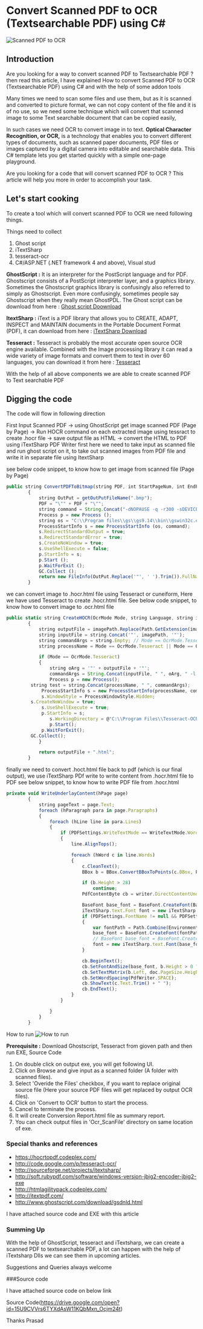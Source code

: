 # Convert Scanned PDF to OCR (Textsearchable PDF) using C#

![Scanned PDF to OCR](http://www.dotnetspider.com/attachments/Resources/46024-5346902-process.jpg)

## Introduction
Are you looking for a way to convert scanned PDF to Textsearchable PDF ? then read this article, I have explained How to convert Scanned PDF to OCR (Textsearchable PDF) using C# and with the help of some addon tools

Many times we need to scan some files and use them, but as it is scanned and converted to picture format, we can not copy content of the file and it is of no use, so we need some technique which will convert that scanned image to some Text searchable document that can be copied easily,

In such cases we need OCR to convert image in to text. **Optical Character Recognition, or OCR,** is a technology that enables you to convert different types of documents, such as scanned paper documents, PDF files or images captured by a digital camera into editable and searchable data.
This C# template lets you get started quickly with a simple one-page playground.

Are you looking for a code that will convert scanned PDF to OCR ? This article will help you more in order to accomplish your task.

## Let's start cooking

To create a tool which will convert scanned PDF to OCR we need following things.

Things need to collect

1. Ghost script
2. iTextSharp
3. tesseract-ocr
4. C#/ASP.NET (.NET framework 4 and above), Visual stud

**GhostScript :**
It is an interpreter for the PostScript language and for PDF. Ghostscript consists of a PostScript interpreter layer, and a graphics library. Sometimes the Ghostscript graphics library is confusingly also referred to simply as Ghostscript. Even more confusingly, sometimes people say Ghostscript when they really mean GhostPDL. The Ghost script can be download from here : 
[Ghost script Doownload](http://ghostscript.com/download/gsdnld.html)

**ItextSharp :**
iText is a PDF library that allows you to CREATE, ADAPT, INSPECT and MAINTAIN documents in the Portable Document Format (PDF), it can download from here : 
[iTextSharp Download](http://sourceforge.net/projects/itextsharp/)

**Tesseract :**
Tesseract is probably the most accurate open source OCR engine available. Combined with the Image processing library it can read a wide variety of image formats and convert them to text in over 60 languages, you can download it from here :
[Tesseract](http://code.google.com/p/tesseract-ocr/)

With the help of all above components we are able to create scanned PDF to Text searchable PDF


## Digging the code
The code will flow in following direction

First Input Scanned PDF -> using GhostScript get image scanned PDF (Page by Page) -> Run HOCR command on each extracted image using tessract to create .hocr file -> save output file as HTML -> convert the HTML to PDF using iTextSharp PDF Writer
first here we need to take input as scanned file and run ghost script on it, to take out scanned images from PDF file and write it in separate file using ItextSharp

see below code snippet, to know how to get image from scanned file (Page by Page)

```javascript
public string ConvertPDFToBitmap(string PDF, int StartPageNum, int EndPageNum)
        {
            string OutPut = getOutPutFileName(".bmp");
            PDF = "\"" + PDF + "\"";
            string command = String.Concat("-dNOPAUSE -q -r300 -sDEVICE=bmp16m -dBATCH -dFirstPage=", StartPageNum.ToString(), " -dLastPage=", EndPageNum.ToString(), " -sOutputFile=" + OutPut + " " + PDF + " -c quit");  //command to fire with the help of GScript to get image from PDF file
            Process p = new Process ();
            string os = "C:\\Program files\\gs\\gs9.14\\bin\\gswin32c.exe"; //change your ghost script installation path here
            ProcessStartInfo s = new ProcessStartInfo (os, command);
            s.RedirectStandardOutput = true;
            s.RedirectStandardError = true;
            s.CreateNoWindow = true;
            s.UseShellExecute = false;
            p.StartInfo = s;
            p.Start ();
            p.WaitForExit ();
            GC.Collect ();
            return new FileInfo(OutPut.Replace('"', ' ').Trim()).FullName;
        }
```

we can convert image to .hocr.html file using Tesseract or cuneiform, Here we have used Tesseract to create .hocr.html file. See below code snippet, to know how to convert image to .ocr.html file

```javascript
public static string CreateHOCR(OcrMode Mode, string Language, string imagePath)
        {
            string outputFile = imagePath.Replace(Path.GetExtension(imagePath), ".hocr");
            string inputFile = string.Concat('"', imagePath, '"');
            string commandArgs = string.Empty; // Mode == OcrMode.Tesseract ? " -l " + Language + " hocr" : " -l " + Language + " -f hocr -o ";
            string processName = Mode == OcrMode.Tesseract || Mode == OcrMode.TesseractDigitsOnly ? "tesseract" : Mode == OcrMode.Cuneiform ? "cuneiform" : "ocropus-hocr";

            if (Mode == OcrMode.Tesseract)
            {
                string oArg = '"' + outputFile + '"';
                commandArgs = String.Concat(inputFile, " ", oArg, " -l " + Language + " -psm 1 hocr ");
                Process p = new Process();
         string test = string.Concat(processName, " ", commandArgs);
             ProcessStartInfo s = new ProcessStartInfo(processName, commandArgs);
             s.WindowStyle = ProcessWindowStyle.Hidden;
         s.CreateNoWindow = true;
             s.UseShellExecute = true;
             p.StartInfo = s;
                s.WorkingDirectory = @"C:\\Program Files\\Tesseract-OCR\\"; //@"C:\Program Files\Tesseract-OCR\";
                p.Start();
             p.WaitForExit();
         GC.Collect();
            }

            return outputFile + ".html";
        }
```

finally we need to convert .hoct.html file back to pdf (which is our final output), we use iTextSharp PDf write to write content from .hocr.html file to PDF
see below snippet, to know how to write PDF file from .hocr.html

```javascript
private void WriteUnderlayContent(hPage page)
        {
            string pageText = page.Text;
            foreach (hParagraph para in page.Paragraphs)
            {
                foreach (hLine line in para.Lines)
                {
                    if (PDFSettings.WriteTextMode == WriteTextMode.Word)
                    {
                        line.AlignTops();

                        foreach (hWord c in line.Words)
                        {
                            c.CleanText();
                            BBox b = BBox.ConvertBBoxToPoints(c.BBox, PDFSettings.Dpi);

                            if (b.Height > 28)
                                continue;
                            PdfContentByte cb = writer.DirectContentUnder;

                            BaseFont base_font = BaseFont.CreateFont(BaseFont.HELVETICA, BaseFont.WINANSI, false);
                            iTextSharp.text.Font font = new iTextSharp.text.Font(base_font);
                            if (PDFSettings.FontName != null && PDFSettings.FontName != string.Empty)
                            {
                                var fontPath = Path.Combine(Environment.GetFolderPath(Environment.SpecialFolder.Fonts), PDFSettings.FontName);
                                base_font = BaseFont.CreateFont(fontPath, BaseFont.IDENTITY_H, BaseFont.EMBEDDED);
                                // BaseFont base_font = BaseFont.CreateFont(BaseFont.HELVETICA, BaseFont.WINANSI, false);
                                font = new iTextSharp.text.Font(base_font);
                            }

                            cb.BeginText();
                            cb.SetFontAndSize(base_font, b.Height > 0 ? b.Height : 2);
                            cb.SetTextMatrix(b.Left, doc.PageSize.Height - b.Top - b.Height + 2);
                            cb.SetWordSpacing(PdfWriter.SPACE);
                            cb.ShowText(c.Text.Trim() + " ");
                            cb.EndText();
                        }
                    }

                }
            }
        }
```

How to run
![How to run](http://www.dotnetspider.com/attachments/Resources/46024-5415278-scr.jpg)

**Prerequisite :** Download Ghostscript, Tesseract from gioven path and then run EXE, Source Code

1. On double click on output exe, you will get following UI.
2. Click on Browse and give input as a scanned folder (A folder with scanned files).
3. Select 'Overide the Files' checkbox, if you want to replace original source file (Here your source PDF files will get replaced by output OCR files).
4. Click on 'Convert to OCR' button to start the process.
5. Cancel to terminate the process.
6. It will create Conversion Report.html file as summary report.
7. You can check output files in 'Ocr_ScanFile' directory on same location of exe.

### Special thanks and references

- https://hocrtopdf.codeplex.com/
- http://code.google.com/p/tesseract-ocr/
- http://sourceforge.net/projects/itextsharp/
- http://soft.rubypdf.com/software/windows-version-jbig2-encoder-jbig2-exe
- http://htmlagilitypack.codeplex.com/
- http://itextpdf.com/
- http://www.ghostscript.com/download/gsdnld.html

I have attached source code and EXE with this article

### Summing Up

With the help of GhostScript, tesseract and iTextsharp, we can create a scanned PDF to textsearchable PDF, a lot can happen with the help of iTextsharp Dlls we can see them in upcoming articles.

Suggestions and Queries always welcome

###Source code

I have attached source code on below link

Source Code(https://drive.google.com/open?id=15U9CVVrs6TYXdAsW11KQbMxn_Ocjm24t)

Thanks
Prasad
